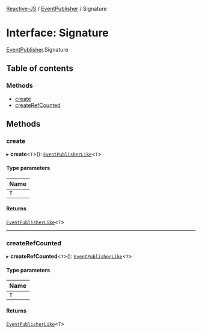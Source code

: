 [Reactive-JS](../README.md) / [EventPublisher](../modules/EventPublisher.md) / Signature

# Interface: Signature

[EventPublisher](../modules/EventPublisher.md).Signature

## Table of contents

### Methods

- [create](EventPublisher.Signature.md#create)
- [createRefCounted](EventPublisher.Signature.md#createrefcounted)

## Methods

### create

▸ **create**<`T`\>(): [`EventPublisherLike`](types.EventPublisherLike.md)<`T`\>

#### Type parameters

| Name |
| :------ |
| `T` |

#### Returns

[`EventPublisherLike`](types.EventPublisherLike.md)<`T`\>

___

### createRefCounted

▸ **createRefCounted**<`T`\>(): [`EventPublisherLike`](types.EventPublisherLike.md)<`T`\>

#### Type parameters

| Name |
| :------ |
| `T` |

#### Returns

[`EventPublisherLike`](types.EventPublisherLike.md)<`T`\>
